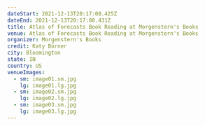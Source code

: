```yaml
---
dateStart: 2021-12-13T20:17:08.425Z
dateEnd: 2021-12-13T20:17:08.431Z
title: Atlas of Forecasts Book Reading at Morgenstern's Books
venue: Atlas of Forecasts Book Reading at Morgenstern's Books
organizer: Morgenstern's Books
credit: Katy Börner
city: Bloomington
state: IN
country: US
venueImages:
  - sm: image01.sm.jpg
    lg: image01.lg.jpg
  - sm: image02.sm.jpg
    lg: image02.lg.jpg
  - sm: image03.sm.jpg
    lg: image03.lg.jpg
---
```

